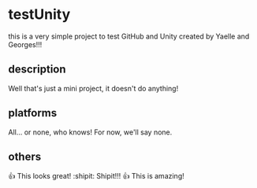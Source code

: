 # testUnity
this is a very simple project to test GitHub and Unity created by Yaelle and Georges!!!

## description
Well that's just a mini project, it doesn't do anything!

## platforms
All... or none, who knows! For now, we'll say none.

## others
:+1: This looks great!
:shipit: Shipit!!!
:+1: This is amazing!